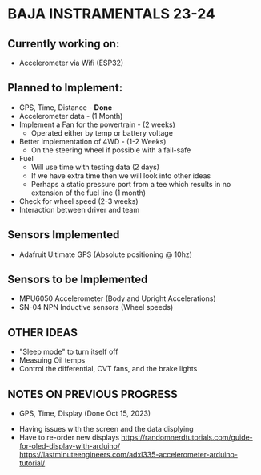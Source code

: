 # BAJA INSTRAMENTALS 23-24

## Currently working on: 
- Accelerometer via Wifi (ESP32)
## Planned to Implement:
- GPS, Time, Distance - **Done**
- Accelerometer data - (1 Month)
- Implement a Fan for the powertrain - (2 weeks)
  * Operated either by temp or battery voltage
- Better implementation of 4WD - (1-2 Weeks)
  * On the steering wheel if possible with a fail-safe
- Fuel 
   * Will use time with testing data (2 days)
   * If we have extra time then we will look into other ideas
   * Perhaps a static pressure port from a tee which results in no extension of the fuel line (1 month)
- Check for wheel speed (2-3 weeks)
- Interaction between driver and team

## Sensors Implemented
- Adafruit Ultimate GPS (Absolute positioning @ 10hz)

## Sensors to be Implemented
- MPU6050 Accelerometer (Body and Upright Accelerations)
- SN-04 NPN Inductive sensors (Wheel speeds)
  
## OTHER IDEAS
- "Sleep mode" to turn itself off
- Measuing Oil temps
- Control the differential, CVT fans, and the brake lights

## NOTES ON PREVIOUS PROGRESS
 - GPS, Time, Display (Done Oct 15, 2023)
  * Having issues with the screen and the data displying 
  * Have to re-order new displays
https://randomnerdtutorials.com/guide-for-oled-display-with-arduino/
https://lastminuteengineers.com/adxl335-accelerometer-arduino-tutorial/


